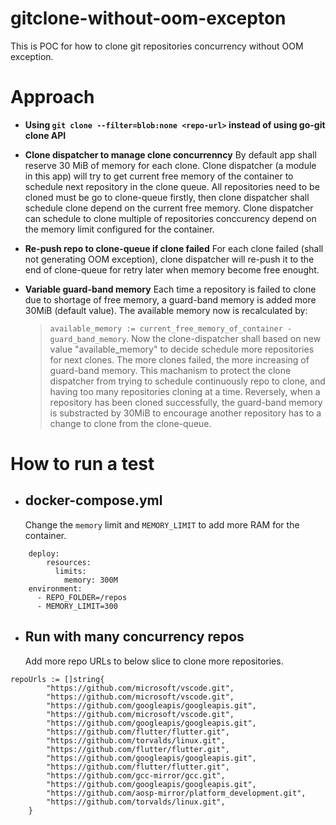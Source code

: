 # gitclone-without-oom-excepton

This is POC for how to clone git repositories concurrency without OOM exception.

# Approach

- **Using `git clone --filter=blob:none <repo-url>` instead of using go-git clone API**

- **Clone dispatcher to manage clone concurrenncy**
  By default app shall reserve 30 MiB of memory for each clone. Clone dispatcher (a module in this app) will try to get current free memory of the container to schedule next repository in the clone queue. All repositories need to be cloned must be go to clone-queue firstly, then clone dispatcher shall schedule clone depend on the current free memory. Clone dispatcher can schedule to clone multiple of repositories conccurency depend on the memory limit configured for the container.

- **Re-push repo to clone-queue if clone failed**
  For each clone failed (shall not generating OOM exception), clone dispatcher will re-push it to the end of clone-queue for retry later when memory become free enought.

- **Variable guard-band memory**
  Each time a repository is failed to clone due to shortage of free memory, a guard-band memory is added more 30MiB (default value). The available memory now is recalculated by:
  > `available_memory := current_free_memory_of_container - guard_band_memory`.
  > Now the clone-dispatcher shall based on new value "available_memory" to decide schedule more repositories for next clones. The more clones failed, the more increasing of guard-band memory. This machanism to protect the clone dispatcher from trying to schedule continuously repo to clone, and having too many repositories cloning at a time.
  > Reversely, when a repository has been cloned successfully, the guard-band memory is substracted by 30MiB to encourage another repository has to a change to clone from the clone-queue.

# How to run a test

- ## docker-compose.yml
  Change the `memory` limit and `MEMORY_LIMIT` to add more RAM for the container.

```
    deploy:
        resources:
          limits:
            memory: 300M
    environment:
      - REPO_FOLDER=/repos
      - MEMORY_LIMIT=300
```

- ## Run with many concurrency repos
  Add more repo URLs to below slice to clone more repositories.

```
repoUrls := []string{
		"https://github.com/microsoft/vscode.git",
		"https://github.com/microsoft/vscode.git",
		"https://github.com/googleapis/googleapis.git",
		"https://github.com/microsoft/vscode.git",
		"https://github.com/googleapis/googleapis.git",
		"https://github.com/flutter/flutter.git",
		"https://github.com/torvalds/linux.git",
		"https://github.com/flutter/flutter.git",
		"https://github.com/googleapis/googleapis.git",
		"https://github.com/flutter/flutter.git",
		"https://github.com/gcc-mirror/gcc.git",
		"https://github.com/googleapis/googleapis.git",
		"https://github.com/aosp-mirror/platform_development.git",
		"https://github.com/torvalds/linux.git",
	}
```
